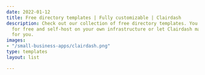 ```yaml
---
date: 2022-01-12
title: Free directory templates | Fully customizable | Clairdash
description: Check out our collection of free directory templates. You can customize
  for free and self-host on your own infrastructure or let Clairdash manage everything
  for you.
images:
- "/small-business-apps/clairdash.png"
type: templates
layout: list

---
```

